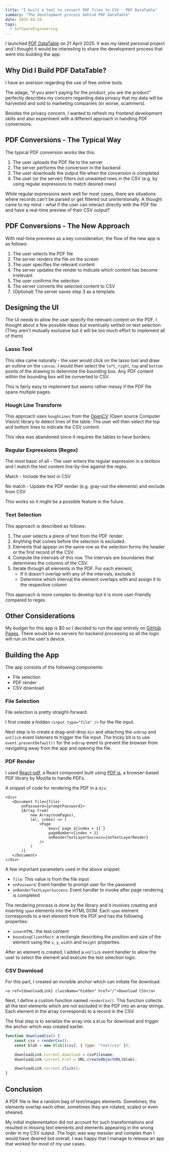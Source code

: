 ```yaml
---
title: "I built a tool to convert PDF files to CSV - PDF DataTable"
summary: "The development process behind PDF DataTable"
date: 2025-04-28
tags:
  - SoftwareEngineering
---
```

I launched [PDF DataTable](https://pdf-datatable.hanwg.top) on 21 April 2025.
It was my latest personal project and I thought it would be interesting to share the development process that went into building the app.

## Why Did I Build PDF DataTable?

I have an aversion regarding the use of free online tools.

The adage, "if you aren't paying for the product, you are the product" perfectly describes my concern regarding data privacy that my data will be harvested and sold to marketing companies (or worse, scammers).

Besides the privacy concern, I wanted to refresh my frontend development skills and also experiment with a different approach in handling PDF conversions.

## PDF Conversions - The Typical Way

The typical PDF conversion works like this:
1) The user uploads the PDF file to the server
2) The server performs the conversion in the backend
3) The user downloads the output file when the conversion is completed
4) The user (or the server) filters out unwanted rows in the CSV (e.g. by using regular expressions to match desired rows)

While regular expressions work well for most cases, there are situations where records can't be parsed or get filtered out unintentionally.
A thought came to my mind - what if the user can interact directly with the PDF file and have a real-time preview of their CSV output?

## PDF Conversions - The New Approach

With real-time previews as a key consideration, the flow of the new app is as follows:
1) The user selects the PDF file
2) The server renders the file on the screen
3) The user specifies the relevant content
4) The server updates the render to indicate which content has become irrelevant
5) The user confirms the selection
6) The server converts the selected content to CSV
7) (Optional) The server saves step 3 as a template.

## Designing the UI

The UI needs to allow the user specify the relevant content on the PDF.
I thought about a few possible ideas but eventually settled on text selection.
(They aren't mutually exclusive but it will be too much effort to implement all of them)

### Lasso Tool

This idea came naturally - the user would click on the lasso tool and draw an outline on the `canvas`.
I would then select the `left`, `right`, `top` and `bottom` points of the drawing to determine the bounding box.
Any PDF content within the bounding box will be converted to CSV.

This is fairly easy to implement but seems rather messy if the PDF file spans multiple pages. 

### Hough Line Transform

This approach uses `houghLines` from the [OpenCV](https://opencv.org/) (Open source Computer Vision) library to detect lines of the table.
The user will then select the top and bottom lines to indicate the CSV content.

This idea was abandoned since it requires the tables to have borders. 

### Regular Expressions (Regex)

The most basic of all - The user enters the regular expression in a textbox and I match the text content line-by-line against the regex.

Match - Include the text in CSV

No match - Update the PDF render (e.g. gray-out the elements) and exclude from CSV

This works so it might be a possible feature in the future.

### Text Selection

This approach is described as follows:
1) The user selects a piece of text from the PDF render.
2) Anything that comes before the selection is excluded.
3) Elements that appear on the same row as the selection forms the header or the first record of the CSV.
4) Compute the intervals of this row. The intervals are boundaries that determines the columns of the CSV. 
5) Iterate through all elements in the PDF. For each element, 
    - If it doesn't overlap with any of the intervals, exclude it 
    - Determine which interval the element overlaps with and assign it to the respective column

This approach is more complex to develop but it is more user-friendly compared to regex.

## Other Considerations

My budget for this app is $0 so I decided to run the app entirely on [GitHub Pages](https://pages.github.com/).
There would be no servers for backend processing so all the logic will run on the user's device.

## Building the App

The app consists of the following components:
- File selection
- PDF render
- CSV download

### File Selection

File selection is pretty straight-forward.

I first create a hidden `<input type="file" />` for the file input.

Next step is to create a drag-and-drop `div` and attaching the `onDrop` and `onClick` event listeners to trigger the file input.
The tricky bit is to use `event.preventDefault()` for the `onDrop` event to prevent the browser from navigating away from the app and opening the file.

### PDF Render

I used [React-pdf](https://react-pdf.org/), a React component built using [PDF.js](https://mozilla.github.io/pdf.js/), a browser-based PDF library by Mozilla to handle PDFs.

A snippet of code for rendering the PDF in a `div`:
```
<div>
   <Document file={file}
       onPassword={promptPassword}>
       {Array.from(
           new Array(numPages),
           (el, index) => (
               <Page
                   key={`page_${index + 1}`}
                   pageNumber={index + 1}
                   onRenderTextLayerSuccess={onTextLayerRender}
               />
           )
       )}
   </Document>
</div>
```

A few important parameters used in the above snippet:
- `file`: This value is from the file input
- `onPassword`: Event handler to prompt user for the password
- `onRenderTextLayerSuccess`: Event handler to invoke after page rendering is completed

The rendering process is done by the library and it involves creating and inserting `span` elements into the HTML DOM.
Each `span` element corresponds to a text element from the PDF and has the following properties:
- `innerHTML`: the text content
- `boundingClientRect`: a rectangle describing the position and size of the element using the `x`, `y`, `width` and `height` properties.

After an element is created, I added a `onClick` event handler to allow the user to select the element and execute the text selection logic. 

### CSV Download

For this part, I created an invisible anchor which can initiate file download:
```
<a ref={downloadLink} className="hidden" href="/">Download CSV</a>
```

Next, I define a custom function named `renderCsv()`.
This function collects all the text elements which are not excluded in the PDF into an array strings.
Each element in the array corresponds to a record in the CSV.

The final step is to serialize the array into a `Blob` for download and trigger the anchor which was created earlier.
```javascript
function downloadCsv() {
    const csv = renderCsv();
    const blob = new Blob([csv], { type: "text/csv" });

    downloadLink.current.download = csvFilename;
    downloadLink.current.href = URL.createObjectURL(blob);

    downloadLink.current.click();
}
```

## Conclusion

A PDF file is like a random bag of text/images elements. Sometimes, the elements overlap each other, sometimes they are rotated, scaled or even sheared.

My initial implementation did not account for such transformations and resulted in missing text elements and elements appearing in the wrong order in my CSV output.
The logic was way messier and complex than I would have desired but overall, I was happy that I manage to release an app that worked for most of my use cases. 
